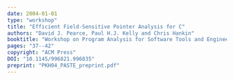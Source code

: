 ```yaml
---
date: 2004-01-01
type: "workshop"
title: "Efficient Field-Sensitive Pointer Analysis for C"
authors: "David J. Pearce, Paul H.J. Kelly and Chris Hankin"
booktitle: "Workshop on Program Analysis for Software Tools and Engineering (PASTE)"
pages: "37--42"
copyright: "ACM Press"
DOI: "10.1145/996821.996835"
preprint: "PKH04_PASTE_preprint.pdf"
---
```


